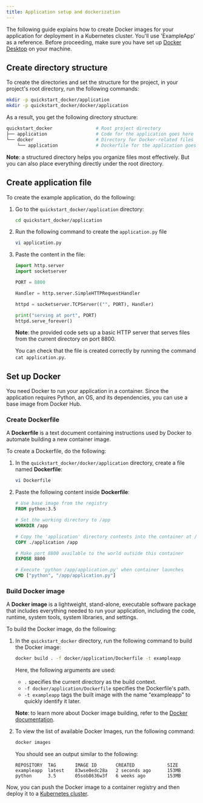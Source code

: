 ```yaml
---
title: Application setup and dockerization
---
```


The following guide explains how to create Docker images for your application for deployment in a Kubernetes cluster. You'll use 'ExampleApp' as a reference. Before proceeding, make sure you have set up [Docker Desktop](https://docs.docker.com/desktop/) on your machine.

## Create directory structure

<!-- As many static-site generators render the title as Header1, I usually format the main headers as H2-->

To create the directories and set the structure for the project, in your project's root directory, run the following commands:

```bash
mkdir -p quickstart_docker/application
mkdir -p quickstart_docker/docker/application
```

<!-- Generally, I'd stick to the Google style guide, which suggests separating several commands with the initial '$'. However, many engineers find it more convenient to copy several commands to run them all at once and explicitly ask to omit this standard.  -->

As a result, you get the following directory structure:

```bash
quickstart_docker                # Root project directory
├── application                  # Code for the application goes here
└── docker                       # Directory for Docker-related files
    └── application              # Dockerfile for the application goes here
```

**Note**: a structured directory helps you organize files most effectively. But you can also place everything directly under the root directory.

## Create application file

To create the example application, do the following:

1. Go to the `quickstart_docker/application` directory:

    ```bash
    cd quickstart_docker/application
    ```

2. Run the following command to create the `application.py` file

    ```bash
    vi application.py
    ```

3. Paste the content in the file:

    ```python
    import http.server
    import socketserver

    PORT = 8800

    Handler = http.server.SimpleHTTPRequestHandler

    httpd = socketserver.TCPServer(("", PORT), Handler)

    print("serving at port", PORT)
    httpd.serve_forever()
    ```

    <!-- Is it 8000 or 8800, as the description states? I've changed everything to '8800', but I'd request clarification in real life. -->

    **Note**: the provided code sets up a basic HTTP server that serves files from the current directory on port 8800.
    
    You can check that the file is created correctly by running the command `cat application.py`.

## Set up Docker

You need Docker to run your application in a container. Since the application requires Python, an OS, and its dependencies, you can use a base image from Docker Hub. 

### Create Dockerfile

A **Dockerfile** is a text document containing instructions used by Docker to automate building a new container image.

To create a Dockerfile, do the following:

1. In the `quickstart_docker/docker/application` directory, create a file named **Dockerfile**:

    ```bash
    vi Dockerfile
    ```

2. Paste the following content inside **Dockerfile**:

    ```dockerfile
    # Use base image from the registry
    FROM python:3.5

    # Set the working directory to /app
    WORKDIR /app

    # Copy the 'application' directory contents into the container at /app
    COPY ./application /app

    # Make port 8800 available to the world outside this container
    EXPOSE 8800

    # Execute 'python /app/application.py' when container launches
    CMD ["python", "/app/application.py"]
    ```

### Build Docker image

A **Docker image** is a lightweight, stand-alone, executable software package that includes everything needed to run your application, including the code, runtime, system tools, system libraries, and settings.

To build the Docker image, do the following:

1. In the `quickstart_docker` directory, run the following command to build the Docker image:

    ```bash
    docker build . -f docker/application/Dockerfile -t exampleapp
    ```

    Here, the following arguments are used:

    - `.` specifies the current directory as the build context.
    - `-f docker/application/Dockerfile` specifies the Dockerfile's path.
    - `-t exampleapp` tags the built image with the name "exampleapp" to quickly identify it later.

    **Note**: to learn more about Docker image building, refer to the [Docker documentation](https://docs.docker.com/engine/reference/builder/).

2. To view the list of available Docker Images, run the following command:

    ```bash
    docker images
    ```

    You should see an output similar to the following:

    ```
    REPOSITORY  TAG       IMAGE ID       CREATED            SIZE
    exampleapp  latest    83wse0edc28a   2 seconds ago      153MB
    python      3.5       05sob8636w3f   6 weeks ago        153MB
    ```

Now, you can push the Docker image to a container registry and then deploy it to a [Kubernetes cluster](link-to-the-instruction).
